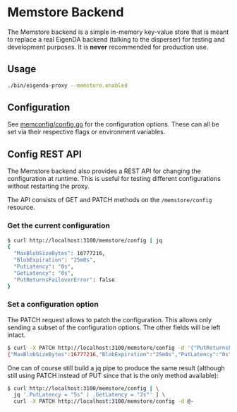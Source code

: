 # Memstore Backend

The Memstore backend is a simple in-memory key-value store that is meant to replace a real EigenDA backend (talking to the disperser) for testing and development purposes. It is **never** recommended for production use.

## Usage

```bash
./bin/eigenda-proxy --memstore.enabled
```

## Configuration

See [memconfig/config.go](./memconfig/config.go) for the configuration options.
These can all be set via their respective flags or environment variables.

## Config REST API

The Memstore backend also provides a REST API for changing the configuration at runtime. This is useful for testing different configurations without restarting the proxy.

The API consists of GET and PATCH methods on the `/memstore/config` resource.

### Get the current configuration

```bash
$ curl http://localhost:3100/memstore/config | jq
{
  "MaxBlobSizeBytes": 16777216,
  "BlobExpiration": "25m0s",
  "PutLatency": "0s",
  "GetLatency": "0s",
  "PutReturnsFailoverError": false
}
```

### Set a configuration option

The PATCH request allows to patch the configuration. This allows only sending a subset of the configuration options. The other fields will be left intact.

```bash
$ curl -X PATCH http://localhost:3100/memstore/config -d '{"PutReturnsFailoverError": true}'
{"MaxBlobSizeBytes":16777216,"BlobExpiration":"25m0s","PutLatency":"0s","GetLatency":"0s","PutReturnsFailoverError":true}
```

One can of course still build a jq pipe to produce the same result (although still using PATCH instead of PUT since that is the only method available):
```bash
$ curl http://localhost:3100/memstore/config | \
  jq '.PutLatency = "5s" | .GetLatency = "2s"' | \
  curl -X PATCH http://localhost:3100/memstore/config -d @-
```
